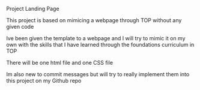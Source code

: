Project Landing Page

This project is based on mimicing a webpage through TOP without any given code 

Ive been given the template to a webpage and I will try to mimic it on my own with the skills that I have learned through the foundations curriculum in TOP

There will be one html file and one CSS file 

Im also new to commit messages but will try to really implement them into this project on my Github repo